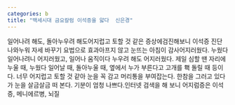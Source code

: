```yaml
---
categories: b
title: "백세시대 금요칼럼 이석증을 앓다  신은경"
---
```

일어나려 해도, 돌아누우려 해도어지럽고 토할 것 같은 증상에검진해보니 이석증 진단 나와누워 자세 바꾸기 요법으로 효과아프지 않고 눈뜨는 아침이 감사어지러웠다. 누웠다 일어나려니 어지러웠고, 일어나 움직이다 누우려 해도 어지러웠다. 제일 심할 땐 자리에 누울 때, 누웠다 일어날 때, 돌아누울 때, 옆에서 누가 부른다고 고개를 홱 돌릴 때 등이다. 너무 어지럽고 토할 것 같아 눈을 꼭 감고 머리통을 부여잡는다. 한참을 그러고 있다가 눈을 살금살금 떠 본다. 기분이 엄청 나쁘다.인터넷 검색을 해 보니 어지럼증은 이석증, 메니에르병, 뇌질
